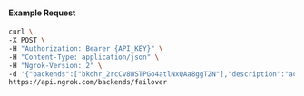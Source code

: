 <!-- Code generated for API Clients. DO NOT EDIT. -->

#### Example Request

```bash
curl \
-X POST \
-H "Authorization: Bearer {API_KEY}" \
-H "Content-Type: application/json" \
-H "Ngrok-Version: 2" \
-d '{"backends":["bkdhr_2rcCv8WSTPGo4atlNxQAa8ggT2N"],"description":"acme failover","metadata":"{\"environment\": \"staging\"}"}' \
https://api.ngrok.com/backends/failover
```
